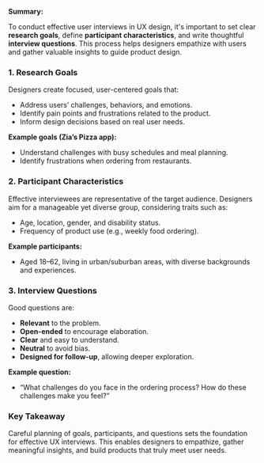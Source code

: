 **Summary:**

To conduct effective user interviews in UX design, it's important to set clear **research goals**, define **participant characteristics**, and write thoughtful **interview questions**. This process helps designers empathize with users and gather valuable insights to guide product design.

### 1. **Research Goals**

Designers create focused, user-centered goals that:

* Address users’ challenges, behaviors, and emotions.
* Identify pain points and frustrations related to the product.
* Inform design decisions based on real user needs.

**Example goals (Zia’s Pizza app):**

* Understand challenges with busy schedules and meal planning.
* Identify frustrations when ordering from restaurants.

### 2. **Participant Characteristics**

Effective interviewees are representative of the target audience. Designers aim for a manageable yet diverse group, considering traits such as:

* Age, location, gender, and disability status.
* Frequency of product use (e.g., weekly food ordering).

**Example participants:**

* Aged 18–62, living in urban/suburban areas, with diverse backgrounds and experiences.

### 3. **Interview Questions**

Good questions are:

* **Relevant** to the problem.
* **Open-ended** to encourage elaboration.
* **Clear** and easy to understand.
* **Neutral** to avoid bias.
* **Designed for follow-up**, allowing deeper exploration.

**Example question:**

* “What challenges do you face in the ordering process? How do these challenges make you feel?”

### **Key Takeaway**

Careful planning of goals, participants, and questions sets the foundation for effective UX interviews. This enables designers to empathize, gather meaningful insights, and build products that truly meet user needs.
